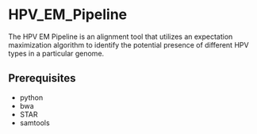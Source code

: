 # HPV_EM_Pipeline

The HPV EM Pipeline is an alignment tool that utilizes an expectation maximization algorithm to identify the potential presence of different HPV types in a particular genome. 

## Prerequisites
  - python
  - bwa
  - STAR
  - samtools
  

